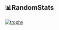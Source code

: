 📊RandomStats
----
[![trophy](https://github-profile-trophy.vercel.app/?username=Purp7ePi3&theme=nord&column=-1)](https://github.com/Purp7ePi3/github-profile-trophy)


